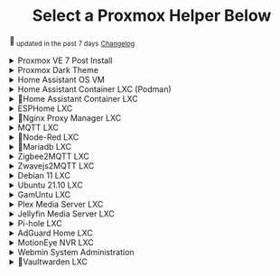 <h1 align="center" id="heading"> Select a Proxmox Helper Below </h1>



🔸<sub> updated in the past 7 days</sub> <sub> [Changelog](https://github.com/tteck/Proxmox/blob/main/CHANGELOG.MD) </sub>


<details>
<summary markdown="span">Proxmox VE 7 Post Install</summary>
 
<p align="center"><img src="https://www.proxmox.com/images/proxmox/Proxmox_logo_standard_hex_400px.png" alt="Proxmox Server Solutions" height="55"/></p>

<h1 align="center" id="heading"> Proxmox VE 7 Post Install </h1>

This script will Disable the Enterprise Repo, Add & Enable the No-Subscription Repo, Add & Disable Test Repo (repo's can be enabled/disabled via the UI in Repositories) 
and attempt the *No-Nag* fix. 
 
Run the following in the Proxmox Shell. ⚠️ **PVE7 ONLY**

```yaml
bash -c "$(wget -qLO - https://raw.githubusercontent.com/tteck/Proxmox/main/misc/post_install.sh)"
```

It's recommended to update Proxmox after running this script, before adding any VM/CT.

____________________________________________________________________________________________ 

</details>


<details>
<summary markdown="span">Proxmox Dark Theme</summary>
 
<p align="center"><img src="https://camo.githubusercontent.com/f6f33a09f8c1207dfb3dc1cbd754c2f3393562c11b1c999751ad9a91a656834a/68747470733a2f2f692e696d6775722e636f6d2f536e6c437948462e706e67" height="100"/></p>

<h1 align="center" id="heading"> Proxmox Discord Dark Theme </h1>

A dark theme for the Proxmox Web UI by [Weilbyte](https://github.com/Weilbyte/PVEDiscordDark)
 
Run the following in the Proxmox Shell.

```yaml
bash <(curl -s https://raw.githubusercontent.com/Weilbyte/PVEDiscordDark/master/PVEDiscordDark.sh ) install
```

To uninstall the theme, simply run the script with the `uninstall` command.

____________________________________________________________________________________________ 

</details>


<details>
<summary markdown="span">Home Assistant OS VM</summary>
 
<p align="center"><img src="https://avatars.githubusercontent.com/u/13844975?s=200&amp;v=4" alt="@home-assistant" width="100" height="100"/></p>
 
<h1 align="center" id="heading"> Home Assistant OS VM </h1>

To create a new Proxmox Home Assistant OS VM, run the following in the Proxmox Shell

```yaml
bash -c "$(wget -qLO - https://raw.githubusercontent.com/tteck/Proxmox/main/vm/haos_vm.sh)"
```
<h3 align="center" id="heading">⚡ Default Settings:  4GB RAM - 32GB Storage - 2vCPU ⚡</h3>
 
After the script completes, click on the VM, then on the **_Summary_** tab to find the VM IP.

**Home Assistant Interface - IP:8123**

____________________________________________________________________________________________ 
 
</details>



<details>
<summary markdown="span"> Home Assistant Container LXC (Podman) </summary>
 
<p align="center"><img src="https://heise.cloudimg.io/width/223/q50.png-lossy-50.webp-lossy-50.foil1/_www-heise-de_/imgs/18/2/5/8/2/8/1/0/podman_logo-670078d7ea1d15a6.png" width="100" height="100"/>
<img src="https://avatars.githubusercontent.com/u/13844975?s=200&amp;v=4" alt="@home-assistant" width="100" height="100"/><img/><img src="https://raw.githubusercontent.com/SelfhostedPro/Yacht/master/readme_media/Yacht_logo_1_dark.png" height="80"/><img/></p>
 
<h1 align="center" id="heading"> Podman Home Assistant Container LXC </h1>
<h3 align="center" id="heading"> With ZFS Filesystem Support </h3>
To create a new Proxmox Podman Home Assistant Container, run the following in the Proxmox Shell. 

 ([What is Podman?](https://youtu.be/lkg5QJsoCCQ))

```yaml
bash -c "$(wget -qLO - https://raw.githubusercontent.com/tteck/Proxmox/main/ct/podman_ha_container.sh)"
```
<h3 align="center" id="heading">⚡ Default Settings:  2GB RAM - 8GB Storage - 2vCPU ⚡</h3>
 
After the script completes, If you're dissatisfied with the default settings, click on the LXC, then on the **_Resources_** tab and change the settings to what you desire. Changes are immediate.

**Home Assistant Interface - IP:8123**
 
**Yacht Interface - IP:8000**

⚙️ **Path to HA /config**
```yaml
/var/lib/containers/storage/volumes/hass_config/_data
 ```
⚙️ **To edit the HA configuration.yaml**
 
Run in the LXC console
```yaml
nano /var/lib/containers/storage/volumes/hass_config/_data/configuration.yaml
```
Save and exit the editor with “Ctrl+O”, “Enter” and “Ctrl+X”

⚙️ **Import Data From a Existing Home Assistant LXC to a Podman Home Assistant LXC**

Run in the Proxmox Shell
```yaml
bash -c "$(wget -qLO - https://raw.githubusercontent.com/tteck/Proxmox/main/misc/ha-copy-data-podman.sh)"
 ```

⚙️ **To allow USB device passthrough:**
 
Run in the Proxmox Shell. (**replace `106` with your LXC ID**)
```yaml
bash -c "$(wget -qLO - https://raw.githubusercontent.com/tteck/Proxmox/main/misc/usb-passthrough.sh)" -s 106
```
 
Reboot the LXC to apply the changes

⚙️ **To Install HACS:**

Run in the LXC console
```yaml
bash -c "$(wget -qLO - https://raw.githubusercontent.com/tteck/Proxmox/main/misc/podman_hacs.sh)"
```
After install, reboot Home Assistant and **clear browser cache** then Add HACS integration.

⚙️ **To Update Home Assistant:**

Run in the LXC console
```yaml
./update.sh
```
⚙️ **Initial Yacht Login**

**username** 
 ```yaml
 admin@yacht.local
 ```
 **password** 
 ```yaml
 pass
 ```

____________________________________________________________________________________________ 
</details>


<details>
<summary markdown="span"> 🔸Home Assistant Container LXC </summary>
 
<p align="center"><img src="https://www.docker.com/sites/default/files/d8/2019-07/vertical-logo-monochromatic.png" alt="Docker Logos | Docker" width="100" height="100"/>
<img src="https://avatars.githubusercontent.com/u/13844975?s=200&amp;v=4" alt="@home-assistant" width="100" height="100"/><img src="https://avatars1.githubusercontent.com/u/22225832?s=400&amp;v=4" alt="GitHub - portainer/portainer-docs: Portainer documentation" width="100" height="100"/></p>

<h1 align="center" id="heading"> Home Assistant Container LXC </h1>
<h3 align="center" id="heading"> With ZFS Filesystem Support </h3> 
To create a new Proxmox Home Assistant Container, run the following in the Proxmox Shell.
 
```yaml
bash -c "$(wget -qLO - https://raw.githubusercontent.com/tteck/Proxmox/main/ct/ha_container.sh)"
```
To create a new Proxmox Unprivileged Home Assistant Container, run the following in the Proxmox Shell.
 
```yaml
bash -c "$(wget -qLO - https://raw.githubusercontent.com/tteck/Proxmox/main/unprev/unprivileged-homeassistant.sh)"
```
 
<h3 align="center" id="heading">⚡ Default Settings:  2GB RAM - 8GB Storage - 2vCPU ⚡</h3>
 
After the script completes, If you're dissatisfied with the default settings, click on the LXC, then on the **_Resources_** tab and change the settings to what you desire. Changes are immediate.

**Home Assistant Interface - IP:8123**

**Portainer Interface - IP:9000**

⚙️ **Path to HA /config**
```yaml
/var/lib/docker/volumes/hass_config/_data
 ```
⚙️ **To Edit the HA configuration.yaml** (Recommend Using Webmin System Administration)
 
Run in the LXC console
```yaml
nano /var/lib/docker/volumes/hass_config/_data/configuration.yaml
```
Save and exit the editor with “Ctrl+O”, “Enter” and “Ctrl+X”

⚙️ **Import Data From a Existing Home Assistant LXC to another Home Assistant LXC**

Run in the Proxmox Shell
```yaml
bash -c "$(wget -qLO - https://raw.githubusercontent.com/tteck/Proxmox/main/misc/ha-copy-data.sh)"
 ```

⚙️ **To Allow USB Device Passthrough:**
 
Run in the Proxmox Shell. (**replace `106` with your LXC ID**)
```yaml
bash -c "$(wget -qLO - https://raw.githubusercontent.com/tteck/Proxmox/main/misc/usb-passthrough.sh)" -s 106
```
 
Reboot the LXC to apply the changes


⚙️ **To Install HACS:**

Run in the LXC console
```yaml
bash -c "$(wget -qLO - https://raw.githubusercontent.com/tteck/Proxmox/main/misc/hacs.sh)"
```
After install, reboot Home Assistant and **clear browser cache** then Add HACS integration.


⚙️ [**Update Menu**](https://raw.githubusercontent.com/tteck/Proxmox/main/misc/images/update-menu.png)

Run in the LXC console
```yaml
./update
```
⚙️ **Migrate to the latest Update Menu**

Run in the LXC console
```yaml
bash -c "$(wget -qLO - https://raw.githubusercontent.com/tteck/Proxmox/main/misc/latest-update-menu.sh)"
```
 
____________________________________________________________________________________________ 
</details>




<details>
<summary markdown="span">ESPHome LXC</summary>
 
<p align="center"><img src="https://esphome.io/_static/logo-text.svg" alt="Logo" height="90"/></p>

<h1 align="center" id="heading"> ESPHome LXC Container </h1>

To create a new Proxmox ESPHome LXC Container, run the following in the Proxmox Shell.

```yaml
bash -c "$(wget -qLO - https://raw.githubusercontent.com/tteck/Proxmox/main/ct/esphome_container.sh)"
```

<h3 align="center" id="heading">⚡ Default Settings:  1GB RAM - 4GB Storage - 2vCPU ⚡</h3>
 
**ESPHome Interface - IP:6052**

⚙️ **To Update ESPHome**

Run in the LXC console
```yaml
pip3 install esphome --upgrade
```

____________________________________________________________________________________________ 
 
</details>



<details>
<summary markdown="span"> 🔸Nginx Proxy Manager LXC </summary>
 
<p align="center"><img src="https://nginxproxymanager.com/logo.png" alt="hero" height="100"/></p>


<h1 align="center" id="heading"> Nginx Proxy Manager LXC Container </h1>

To create a new Proxmox Nginx Proxy Manager LXC Container, run the following in the Proxmox Shell.

```yaml
 bash -c "$(wget -qLO - https://raw.githubusercontent.com/tteck/Proxmox/main/ct/npm_container.sh)"
```
<h3 align="center" id="heading">⚡ Default Settings:  1GB RAM - 3GB Storage - 1vCPU ⚡</h3>

____________________________________________________________________________________
 
Forward port `80` and `443` from your router to your Nginx Proxy Manager LXC IP.

Add the following to your `configuration.yaml` in Home Assistant.
```yaml
 http:
  use_x_forwarded_for: true
  trusted_proxies:
    - 192.168.100.27 ###(Nginx Proxy Manager LXC IP)###
```

**Nginx Proxy Manager Interface - IP:81**
 
⚙️ **Initial Login**

**username** 
 ```yaml
 admin@example.com
 ```
 **password** 
 ```yaml
 changeme
 ```
⚙️ **To Update Nginx Proxy Manager**

Run in the LXC console
```yaml
bash -c "$(wget -qLO - https://raw.githubusercontent.com/tteck/Proxmox/main/misc/npm_update.sh)"
```

 ____________________________________________________________________________________________ 

</details>

<details>
<summary markdown="span">MQTT LXC</summary>
 
<p align="center"><img src="https://mosquitto.org/images/mosquitto-text-side-28.png" height="75"/></p>


<h1 align="center" id="heading"> MQTT LXC Container </h1>

To create a new Proxmox MQTT LXC Container, run the following in the Proxmox Shell.

```yaml
bash -c "$(wget -qLO - https://raw.githubusercontent.com/tteck/Proxmox/main/ct/mqtt_container.sh)"
```
<h3 align="center" id="heading">⚡ Default Settings:  512MiB RAM - 2GB Storage - 1vCPU ⚡</h3>
 
Mosquitto comes with a password file generating utility called mosquitto_passwd.
```yaml
sudo mosquitto_passwd -c /etc/mosquitto/passwd <usr>
```
Password: < password >

Create a configuration file for Mosquitto pointing to the password file we have just created.
```yaml
sudo nano /etc/mosquitto/conf.d/default.conf
```
This will open an empty file. Paste the following into it.
```yaml
allow_anonymous false
persistence true
password_file /etc/mosquitto/passwd
listener 1883
```
Save and exit the text editor with "Ctrl+O", "Enter" and "Ctrl+X".

Now restart Mosquitto server.
```yaml
sudo systemctl restart mosquitto
```

⚙️ **To Update MQTT:**

Run in the LXC console
```yaml
apt update && apt upgrade -y
```

____________________________________________________________________________________________ 
 
</details>

<details>
<summary markdown="span"> 🔸Node-Red LXC </summary>
 
<p align="center"><img src="https://nodered.org/about/resources/media/node-red-icon.png" alt="@node-red" width="100" height="100"/></p>

<h1 align="center" id="heading"> Node-Red LXC Container </h1>
 

To create a new Proxmox Node-RED LXC Container, run the following in the Proxmox Shell.

```yaml
bash -c "$(wget -qLO - https://raw.githubusercontent.com/tteck/Proxmox/main/ct/node-red_container.sh)"
```
To create a new Proxmox Unprivileged Node-RED LXC Container, run the following in the Proxmox Shell.

```yaml
bash -c "$(wget -qLO - https://raw.githubusercontent.com/tteck/Proxmox/main/unprev/unprivileged-node-red.sh)"
```

<h3 align="center" id="heading">⚡ Default Settings:  1GB RAM - 4GB Storage - 1vCPU ⚡</h3>
 
**Node-Red Interface - IP:1880**
 
⚙️ **To Restart Node-Red:**

Run in the LXC console
```yaml
node-red-restart
```

⚙️ **To Update Node-Red:**

Run in the LXC console (Restart after update)
```yaml
npm install -g --unsafe-perm node-red
```

⚙️ **To Install Node-Red Themes** ⚠️ **Backup your flows before running this script!!**

Run in the LXC console
```yaml
bash -c "$(wget -qLO - https://raw.githubusercontent.com/tteck/Proxmox/main/misc/node-red-themes.sh)"
```

____________________________________________________________________________________________ 
 
</details>

<details>
<summary markdown="span"> 🔸Mariadb LXC </summary>
 
<p align="center"><img src="https://mariadb.com/wp-content/webp-express/webp-images/doc-root/wp-content/themes/sage/dist/images/mariadb-logo-white.png.webp" alt="MariaDB"/><img src="https://raw.githubusercontent.com/tteck/Proxmox/main/misc/images/adminer_logo-cl.png" height="60"></p>

<h1 align="center" id="heading"> Mariadb LXC Container </h1>

To create a new Proxmox Mariadb LXC Container, run the following in the Proxmox Shell.
 
```yaml
bash -c "$(wget -qLO - https://raw.githubusercontent.com/tteck/Proxmox/main/ct/mariadb_container.sh)"
```
To create a new Proxmox Unprivileged Mariadb LXC Container, run the following in the Proxmox Shell.
 
```yaml
bash -c "$(wget -qLO - https://raw.githubusercontent.com/tteck/Proxmox/main/unprev/unprivileged-mariadb.sh)"
```

<h3 align="center" id="heading">⚡ Default Settings:  1GB RAM - 4GB Storage - 1vCPU ⚡</h3>
 
To enable MariaDB to listen to remote connections, you need to edit your defaults file. To do this, open the console in your MariaDB lxc:
```yaml
nano /etc/mysql/my.cnf
```
Un-comment `port =3306`
Save and exit the editor with "Ctrl+O", "Enter" and "Ctrl+X".

```yaml
nano /etc/mysql/mariadb.conf.d/50-server.cnf
```
Comment `bind-address  = 127.0.0.1`
Save and exit the editor with "Ctrl+O", "Enter" and "Ctrl+X".

For new MariaDB installations, the next step is to run the included security script. This script changes some of the less secure default options. We will use it to block remote root logins and to remove unused database users.

Run the security script:
```yaml
sudo mysql_secure_installation
```
Enter current password for root (enter for none): `enter`
 
Switch to unix_socket authentication [Y/n] `y` 
 
Change the root password? [Y/n] `n` 
 
Remove anonymous users? [Y/n] `y` 
 
Disallow root login remotely? [Y/n] `y` 
 
Remove test database and access to it? [Y/n] `y` 
 
Reload privilege tables now? [Y/n] `y` 

We will create a new account called admin with the same capabilities as the root account, but configured for password authentication. 
```yaml
sudo mysql
``` 
Prompt will change to ```MariaDB [(none)]>```

Create a new local admin (Change the username and password to match your preferences)
```yaml
CREATE USER 'admin'@'localhost' IDENTIFIED BY 'password';
```
Give local admin root privileges (Change the username and password to match above)
```yaml
GRANT ALL ON *.* TO 'admin'@'localhost' IDENTIFIED BY 'password' WITH GRANT OPTION;
```

Now, we'll give the user admin root privileges and password-based access that can connect from anywhere on your local area network (LAN), which has addresses in the subnet 192.168.100.0/24. This is an improvement because opening a MariaDB server up to the Internet and granting access to all hosts is bad practice.. Change the **_username_**, **_password_** and **_subnet_** to match your preferences:
```yaml
GRANT ALL ON *.* TO 'admin'@'192.168.100.%' IDENTIFIED BY 'password' WITH GRANT OPTION;
```
Flush the privileges to ensure that they are saved and available in the current session:
```yaml
FLUSH PRIVILEGES;
```
Following this, exit the MariaDB shell:
```yaml
exit
```
Log in as the new database user you just created:
```yaml
mysql -u admin -p
```
Create a new database:
```yaml
CREATE DATABASE homeassistant;
```
Following this, exit the MariaDB shell:
```yaml
exit
```
⚠️ Reboot the lxc 

Checking status.
```yaml
sudo systemctl status mariadb
``` 
Change the recorder: `db_url:` in your HA configuration.yaml
 
Example: `mysql://admin:password@192.168.100.26:3306/homeassistant?charset=utf8mb4`
 
⚙️ **To Update Mariadb:**

Run in the LXC console
```yaml
apt update && apt upgrade -y
```
⚙️ [**Adminer**](https://raw.githubusercontent.com/tteck/Proxmox/main/misc/images/adminer.png) (formerly phpMinAdmin) is a full-featured database management tool
 
 `http://your-mariadb-lxc-ip/adminer/`

____________________________________________________________________________________________ 

</details>

<details>
<summary markdown="span"> Zigbee2MQTT LXC </summary>
 
<p align="center"><img src="https://github.com/Koenkk/zigbee2mqtt/blob/master/images/logo.png?raw=true" alt="logo.png" width="100" height="100"/></p>


<h1 align="center" id="heading">Zigbee2MQTT LXC Container</h1>

To create a new Proxmox Zigbee2MQTT LXC Container, run the following in the Proxmox Shell.

```yaml
bash -c "$(wget -qLO - https://raw.githubusercontent.com/tteck/Proxmox/main/ct/zigbee2mqtt_container.sh)"
```
<h3 align="center" id="heading">⚡ Default Settings:  1GB RAM - 4GB Storage - 2vCPU ⚡</h3>

 
⚙️ **Determine the location of your adapter**
 
Run in the LXC console
```yaml
ls -l /dev/serial/by-id
```
Example Output: ```lrwxrwxrwx 1 root root 13 Jun 19 17:30 usb-1a86_USB_Serial-if00-port0 -> ../../ttyUSB0```


⚙️ ⚠️ **Before you start Zigbee2MQTT you need to edit the [configuration.yaml](https://www.zigbee2mqtt.io/guide/configuration/)**
 
Run in the LXC console
```yaml
nano /opt/zigbee2mqtt/data/configuration.yaml
```

Save and exit the editor with “Ctrl+O”, “Enter” and “Ctrl+X”

Example:
```yaml
frontend:
  port: 9442
homeassistant: true
permit_join: false
mqtt:
  base_topic: zigbee2mqtt
  server: 'mqtt://192.168.86.224:1883'
  user: usr
  password: pwd
  keepalive: 60
  reject_unauthorized: true
  version: 4
serial:
  port: /dev/serial/by-id/usb-1a86_USB_Serial-if00-port0
  #adapter: deconz            #(uncomment for ConBee II)
advanced:
  pan_id: GENERATE
  network_key: GENERATE
  channel: 20
```
⚙️ **Zigbee2MQTT can be started after completing the configuration**
 
Run in the LXC console
```yaml
cd /opt/zigbee2mqtt
npm start
```
⚙️ **To update Zigbee2MQTT**
 
Run in the LXC console
 ```yaml
bash /opt/zigbee2mqtt/update.sh
 ```
⚙️ **Import Data From a Existing Zigbee2MQTT LXC to another Zigbee2MQTT LXC**

Run in the Proxmox Shell
```yaml
bash -c "$(wget -qLO - https://raw.githubusercontent.com/tteck/Proxmox/main/misc/z2m-copy-data.sh)"
 ```

____________________________________________________________________________________________ 

</details>

<details>
<summary markdown="span"> Zwavejs2MQTT LXC </summary>
 
<p align="center"><img src="https://github.com/zwave-js/zwavejs2mqtt/raw/master/docs/_images/zwavejs_logo.svg" height="100"/></p>

<h1 align="center" id="heading"> Zwavejs2MQTT LXC Container </h1>

To create a new Proxmox Zwavejs2MQTT LXC Container, run the following in the Proxmox Shell.

```yaml
bash -c "$(wget -qLO - https://raw.githubusercontent.com/tteck/Proxmox/main/ct/zwavejs2mqtt_container.sh)"
```
<h3 align="center" id="heading">⚡ Default Settings:  1GB RAM - 4GB Storage - 2vCPU ⚡</h3>

**Zwavejs2MQTT Interface - IP:8091**


____________________________________________________________________________________________ 

</details>

<details>
<summary markdown="span"> Debian 11 LXC </summary>
 
<p align="center"><img src="https://www.debian.org/Pics/debian-logo-1024x576.png" alt="Debian" height="100"/></p>

<h1 align="center" id="heading"> Debian 11 LXC Container </h1>

To create a new Proxmox Debian 11 (curl. sudo, auto login) LXC Container, run the following in the Proxmox Shell.

```yaml
bash -c "$(wget -qLO - https://raw.githubusercontent.com/tteck/Proxmox/main/ct/debian11_container.sh)"
```
<h3 align="center" id="heading">⚡ Default Settings:  512MiB RAM - 2GB Storage - 1vCPU ⚡</h3>

After the script completes, If you're dissatisfied with the default settings, click on the LXC, then on the **_Resources_** tab and change the settings to what you desire. Changes are immediate.

⚙️ **To Update Debian 11**

Run in the LXC console
```yaml
apt update && apt upgrade -y
```

____________________________________________________________________________________________ 

</details>


<details>
<summary markdown="span"> Ubuntu 21.10 LXC </summary>
 
<p align="center"><img src="https://assets.ubuntu.com/v1/29985a98-ubuntu-logo32.png" alt="Ubuntu" height="100"/></p>

<h1 align="center" id="heading"> Ubuntu 21.10 LXC Container </h1>

To create a new Proxmox Ubuntu 21.10 (curl. sudo, auto login) LXC Container, run the following in the Proxmox Shell.

```yaml
bash -c "$(wget -qLO - https://raw.githubusercontent.com/tteck/Proxmox/main/ct/ubuntu_container.sh)"
```
<h3 align="center" id="heading">⚡ Default Settings:  512MiB RAM - 2GB Storage - 1vCPU ⚡</h3>

After the script completes, If you're dissatisfied with the default settings, click on the LXC, then on the **_Resources_** tab and change the settings to what you desire. Changes are immediate.

⚙️ **To Update Ubuntu 21.10**

Run in the LXC console
```yaml
apt update && apt upgrade -y
```

____________________________________________________________________________________________ 

</details>

<details>
<summary markdown="span"> GamUntu LXC</summary>
 <p align="center"><img src="https://raw.githubusercontent.com/tteck/Proxmox/main/misc/images/gamuntu1.png" alt="GamUntu" height="100"/></p>
<h1 align="center" id="heading"> GamUntu LXC Container </h1>

GamUntu is Ubuntu 21.10, Docker, Docker Compose, ZFS Support, USB Passthrough, Webmin System Administration and Hardware Acceleration all baked in!

To create a new Proxmox GamUntuLXC Container, run the following in the Proxmox Shell.

```yaml
bash -c "$(wget -qLO - https://raw.githubusercontent.com/tteck/Proxmox/main/ct/gamuntu_container.sh)"
```
<h3 align="center" id="heading">⚡ Default Settings:  2GB RAM - 8GB Storage - 2vCPU ⚡</h3>
 
After the script completes, If you're dissatisfied with the default settings, click on the LXC, then on the **_Resources_** tab and change the settings to what you desire. Changes are immediate.

⚙️ **To Update GamUntu**

Run in the LXC console
```yaml
apt update && apt upgrade -y
```

____________________________________________________________________________________________ 

</details>

<details>
<summary markdown="span"> Plex Media Server LXC </summary>

<p align="center"><img src="https://www.plex.tv/wp-content/themes/plex/assets/img/plex-logo.svg" height="80"/></p>

<h1 align="center" id="heading"> Plex Media Server LXC </h1>
<h3 align="center" id="heading"> With Hardware Acceleration Support </h3> 
To create a new Proxmox Plex Media Server LXC, run the following in the Proxmox Shell.

```yaml
bash -c "$(wget -qLO - https://raw.githubusercontent.com/tteck/Proxmox/main/ct/plex_container.sh)"
```
<h3 align="center" id="heading">⚡ Default Settings:  2GB RAM - 8GB Storage - 2vCPU ⚡</h3>

After the script completes, If you're dissatisfied with the default settings, click on the LXC, then on the **_Resources_** tab and change the settings to what you desire. Changes are immediate.

**Plex Media Server Interface - IP:32400/web**

⚙️ **To Update Plex Media Server:**

Run in the LXC console
```yaml
apt update && apt upgrade -y
```
⚙️ **Import Data From a Existing Plex Media Server LXC to another Plex Media Server LXC**

Run in the Proxmox Shell
```yaml
bash -c "$(wget -qLO - https://raw.githubusercontent.com/tteck/Proxmox/main/misc/pms-copy-data.sh)"
 ```

____________________________________________________________________________________________ 

</details>

<details>
<summary markdown="span"> Jellyfin Media Server LXC </summary>
<p align="center"><img src="https://jellyfin.org/images/banner-dark.svg" height="80"/></p>
<h1 align="center" id="heading"> Jellyfin Media Server LXC </h1>

To create a new Proxmox Jellyfin Media Server LXC, run the following in the Proxmox Shell.

```yaml
bash -c "$(wget -qLO - https://raw.githubusercontent.com/tteck/Proxmox/main/ct/jellyfin_container.sh)"
```
<h3 align="center" id="heading">⚡ Default Settings:  2GB RAM - 8GB Storage - 2vCPU ⚡</h3>

After the script completes, If you're dissatisfied with the default settings, click on the LXC, then on the **_Resources_** tab and change the settings to what you desire. Changes are immediate.

**Jellyfin Media Server Interface - IP:8096**

⚙️ **To Update Jellyfin Media Server**

Run in the LXC console
```yaml
apt update && apt upgrade -y
```
____________________________________________________________________________________________ 

</details>

<details>
<summary markdown="span">Pi-hole LXC</summary>
 
<p align="center"><img src="https://camo.githubusercontent.com/9426a93d32aa9f5ad757b2befcdb762a270d344efd6b8d287a2cea2c4c2233b8/68747470733a2f2f70692d686f6c652e6769746875622e696f2f67726170686963732f566f727465782f566f727465785f776974685f576f72646d61726b2e737667" alt="Pi-hole" width="100" height="100"/></p>

<h1 align="center" id="heading"> Pi-hole LXC </h1>

To create a new Proxmox Pi-hole LXC, run the following in the Proxmox Shell.

```yaml
bash -c "$(wget -qLO - https://raw.githubusercontent.com/tteck/Proxmox/main/ct/pihole_container.sh)"
```
<h3 align="center" id="heading">⚡ Default Settings:  512MiB RAM - 2GB Storage - 1vCPU ⚡</h3>
 
⚙️ **To set your password:**
 
Run in the LXC console

```yaml
pihole -a -p
```
⚙️ **To Update Pi-hole:**

```yaml
Update from the Pi-hole UI
```

____________________________________________________________________________________________ 

</details>

 
 
<details>
<summary markdown="span">AdGuard Home LXC</summary>
 
<p align="center"><img src="https://dashboard.snapcraft.io/site_media/appmedia/2020/04/256.png" width="100" height="100"/></p>

<h1 align="center" id="heading"> AdGuard Home LXC </h1>

To create a new Proxmox AdGuard Home LXC, run the following in the Proxmox Shell.

```yaml
bash -c "$(wget -qLO - https://raw.githubusercontent.com/tteck/Proxmox/main/ct/adguard_container.sh)"
```
<h3 align="center" id="heading">⚡ Default Settings:  512MiB RAM - 2GB Storage - 1vCPU ⚡</h3>
 
**AdGuard Home Setup Interface - IP:3000  (After Setup use only IP)**
 
 <sub>(For the Home Assistant Integration, use port `80` not `3000`)</sub>

⚙️ **To Update Adguard**

```yaml
Update from the Adguard UI
```
__________________________________________________________________________________________ 

</details>

<details>
<summary markdown="span"> MotionEye NVR LXC </summary>
 
<p align="center"><img src="https://raw.githubusercontent.com/tteck/Proxmox/main/misc/images/motioneye-256x256.png" width="100" height="100"/></p>

<h1 align="center" id="heading"> MotionEye NVR LXC </h1>

To create a new Proxmox MotionEye NVR LXC, run the following in the Proxmox Shell.

```
bash -c "$(wget -qLO - https://raw.githubusercontent.com/tteck/Proxmox/main/ct/motioneye_container.sh)"
```

<h3 align="center" id="heading">⚡ Default Settings:  2GB RAM - 8GB Storage - 2vCPU ⚡</h3>

After the script completes, If you're dissatisfied with the default settings, click on the LXC, then on the **_Resources_** tab and change the settings to what you desire. Changes are immediate.

**MotionEye Interface - IP:8765**

⚙️ **Initial Login**

**username** 
 `admin`
 
 **password** 
 `Leave Blank`
 
⚙️ **To Update MotionEye**
 
Run in the LXC console
 ```yaml
pip install motioneye --upgrade
```

____________________________________________________________________________________________ 

</details>

<details>
<summary markdown="span">Webmin System Administration</summary>
 
<p align="center"><img src="https://github.com/webmin/webmin/blob/master/images/webmin-blue.png?raw=true" height="100"/></p>

<h1 align="center" id="heading"> Webmin System Administration </h1>

To Install Webmin System Administration [(Screenshot)](https://raw.githubusercontent.com/tteck/Proxmox/main/misc/images/file-manager.png), ⚠️ run the following in the LXC console.

```yaml
bash -c "$(wget -qLO - https://raw.githubusercontent.com/tteck/Proxmox/main/misc/webmin.sh)"
```

If you prefer to manage all aspects of your Proxmox LXC from a graphical interface instead of the command line interface, Webmin might be right for you.

Benefits include automatic daily security updates, backup and restore, file manager with editor, web control panel, and preconfigured system monitoring with optional email alerts.



**Webmin Interface - https:// IP:10000 (https)**

⚙️ **Initial Login**

**username** 
 `root`
 
 **password** 
 `root`
 
⚙️ **To Update Webmin**

```yaml
Update from the Webmin UI
```
⚙️ **To Uninstall Webmin**
```yaml
bash /etc/webmin/uninstall.sh
```
___________________________________________________________________________________________ 

</details>

<details>
<summary markdown="span"> 🔸Vaultwarden LXC</summary>
 
<p align="center"><img src="https://raw.githubusercontent.com/dani-garcia/vaultwarden/main/resources/vaultwarden-icon-white.svg" width="100" height="100"/></p>

<h1 align="center" id="heading"> Vaultwarden LXC </h1>

To create a new Proxmox Vaultwarden LXC, run the following in the Proxmox Shell.

```
bash -c "$(wget -qLO - https://raw.githubusercontent.com/tteck/Proxmox/main/ct/vault_container.sh)"
```
Vaultwarden needs to be behind a proxy (Nginx Proxy Manager) to obtain HTTPS and to allow clients to connect.

It builds from source, which takes time and resources. After the installation, resources can be set to Normal Settings. 

Expect 30+ minute install time.
<h3 align="center" id="heading">⚡ Normal Settings:  512Mib RAM - 8GB Storage - 1vCPU ⚡</h3>

[Clients](https://bitwarden.com/download/)
 
**Vaultwarden Interface - IP:8000**

____________________________________________________________________________________________ 

</details>
